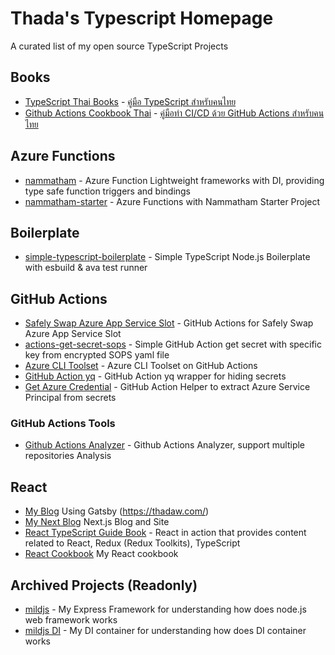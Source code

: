 # Thada's Typescript Homepage
A curated list of my open source TypeScript Projects

## Books
- [TypeScript Thai Books](https://github.com/mildronize/typescript-th) - [คู่มือ TypeScript สำหรับคนไทย](https://typescript-th.thadaw.com/)
- [Github Actions Cookbook Thai](https://github.com/mildronize/github-actions-thai) - [คู่มือทำ CI/CD ด้วย GitHub Actions สำหรับคนไทย](https://github-actions-th.thadaw.com/)

## Azure Functions
- [nammatham](https://github.com/mildronize/nammatham) - Azure Function Lightweight frameworks with DI, providing type safe function triggers and bindings
- [nammatham-starter](https://github.com/mildronize/nammatham-starter) - Azure Functions with Nammatham Starter Project

## Boilerplate
- [simple-typescript-boilerplate](https://github.com/mildronize/simple-typescript-boilerplate) - Simple TypeScript Node.js Boilerplate with esbuild & ava test runner

## GitHub Actions
- [Safely Swap Azure App Service Slot](https://github.com/mildronize/actions-az-webapp-swap) - GitHub Actions for Safely Swap Azure App Service Slot
- [actions-get-secret-sops](https://github.com/mildronize/actions-get-secret-sops) - Simple GitHub Action get secret with specific key from encrypted SOPS yaml file
- [Azure CLI Toolset](https://github.com/mildronize/actions-az-cli) - Azure CLI Toolset on GitHub Actions 
- [GitHub Action yq](https://github.com/mildronize/actions-yq-secret) - GitHub Action yq wrapper for hiding secrets
- [Get Azure Credential](https://github.com/mildronize/actions-get-azure-credential) - GitHub Action Helper to extract Azure Service Principal from secrets

### GitHub Actions Tools
- [Github Actions Analyzer](https://github.com/mildronize/github-actions-analyzer) - Github Actions Analyzer, support multiple repositories Analysis

## React
- [My Blog](https://github.com/mildronize/mildronize.github.io) Using Gatsby (https://thadaw.com/)
- [My Next Blog](https://github.com/mildronize/blog-next) Next.js Blog and Site
- [React TypeScript Guide Book](https://github.com/mildronize/react-typescript-guidebook) - React in action that provides content related to React, Redux (Redux Toolkits), TypeScript
- [React Cookbook](https://github.com/mildronize/react-cookbook) My React cookbook

## Archived Projects (Readonly)
- [mildjs](https://github.com/mildronize/mildjs-mild) - My Express Framework for understanding how does node.js web framework works
- [mildjs DI](https://github.com/mildronize/mildjs-di) - My DI container for understanding how does DI container works
